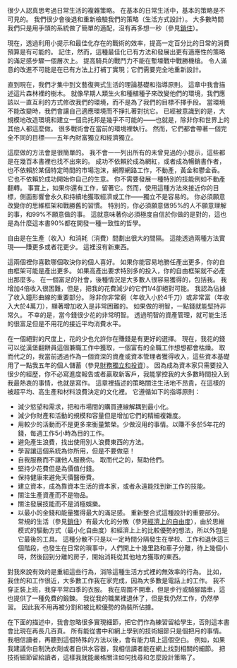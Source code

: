 很少人認真思考過日常生活的複雜策略。
在基本的日常生活中，基本的策略是不可見的。
我們很少會後退和重新檢驗我們的策略（生活方式設計）。
大多數時間我們只是用手頭的系統做了簡單的適配，沒有再多想一秒（參見[鎖住](4-鎖住.md)）。

現在，透過利用小提示和最佳化存在的戰術的效率，提高一定百分比的日常的消費預算是有可能的。
記住，然而，這種最佳化已有方法和發展出更有適應性的策略的滿足感步驟一個層次上。
提高騎兵的戰鬥力不能在塹壕戰中戰勝機槍。
令人滿意的改進不可能是在已有方法上打補丁實現；它們需要完全地重新設計。

直到現在，我們才集中到文藝復興式生活的理論基礎和指導原則。
這章中我會描述這片森林裡的樹木。
就像早期人類生火和種植種子來改變他們的環境，我們應該以一直互利的方式修改我們的環境，而不是為了我們的目標不擇手段。
當環境不能改變時，我們會讓自己適應環境而不掙扎著對抗它。
已經被意識到的是，大規模地改造環境和建立一個烏托邦是幾乎不可能的——也就是，除非你和世界上的其他人都這麼做。
很多戰術會在當前的環境裡執行。
然而，它們都會帶著一個完全不同的目標——五年內財富獨立和經濟獨立。

這麼做的方法會是很簡單的。
我不會一一列出所有的未曾見過的小提示，這些都是在幾百本書裡也找不出來的。
成功不依賴於成為網紅，或者成為暢銷書作者，也不依賴於某個特定時間的市場泡沫，網際網路工作，不動產，黃金和鬱金香。
它也不依賴於成功開始你自己的生意。
你不需要發展一種特別的技能例如不動產翻轉。
事實上，如果你還有工作，留著它。然而，使用這種方法來接近你的目標，側面影響會永久和持續地獲取經濟或工作——獨立不是容易的。
你必須願意改變你的思維框架和戰勝舊的習慣。
特別的，你必須願意做95%的人不願意理解的事，和99%不願意做的事。
這就意味著你必須極度自信於你做的是對的，這也是為什麼這本書90%都在開發一種一致性的哲學。

自由是在生產（收入）和消耗（消費）間劃出很大的間隔。
這能透過兩種方法實現——賺更多或者花更少。
這裡沒有新東西。

這兩個裡你喜歡哪個取決你的個人喜好。
如果你能容易地勝任產出更多，你的自由框架可能是產出更多。
如果高產出要求特別多的投入，你的自由框架就不必產出那麼多。
在一個富足的社會，後種情況是大多數人很容易獲得的，包括我。
我增加4倍收入很困難，但是，把我的花費減少的它們1/4卻絕對可能。
我認為佔據了收入鐘形曲線的重要部分。
除非你非常窮（年收入小於4千刀）或非常富（年收入大於4萬刀），顯著增加收入是非常困難的。
如果做的明智，一點錢就能堅持非常久。
不幸的是，當今錢很少花的非常明智。
透過明智的資產管理，就可能生活的很富足但是不用花的接近平均消費水平。

在一個絕對的尺度上，花的少也允許你在賺錢是有更好的選擇。
現在，我花的錢可以從漢堡翻餅員這個兼職工作中獲取，一個富有的全職工作想想都會枯燥。
取而代之的，我當前透過作為一個資深的資產或資本管理者獲得收入，這些資本基礎用了一點我五年的個人儲蓄（參見[財務獨立和投資]()）。
因為成為資本家只需要投入很少的經歷，你不必寫進度報告或者贏取新客戶，我能掌控我的大多數時間投入到我最熱衷的事情，也就是寫作。
這章裡描述的策略關注生活地不昂貴，在這樣的被超平均、高生產和材料浪費決定的文化裡。
它遵循如下的指導原則：
- 減少慾望和需求，把和市場間的購買連線解耦到最小化。
- 減少你財產和活動的規模和容量但是增加它們的精細複雜度。
- 用較少的活動而不是更多來衡量繁榮。少做沒用的事情。以賺不多於5年花的錢，每週工作5小時為目的工作。
- 避免產生浪費，找出使用別人浪費東西的方法。
- 學習讓這個系統為你所用，但是不要做惡！
- 自我服務而不讓他人服務你。
取而代之的，幫助他們。
- 堅持少花費但是為價值付錢。
- 保持健康來避免天價醫療費。
- 建立資本，成為靠資本生活的資本家，或者永遠能找到新工作的技能。
- 關注生產資產而不是物品。
- 關注發展技能而不是消極娛樂。
- 以最小的金錢和能量獲得最大的滿足感。
重新整合式這種設計的重要部分。
常規的生活（參見[鎖住]()）有最大化的分散（參見[經濟上的自由度]()），由於思維模式的驅動方式（最小化自由度）和經濟上上的比較優勢的想法，所以外包是它最後的工具。
這種分散不只是以一定時間分隔發生在學校、工作和退休這三個階段，也發生在日常的瑣事中，人們開上十幾里路和車子分離，待上幾個小時，然後回到分離的房子，開始消耗從其他地方獲取的東西。

對我來說有效的是重組這些行為，消除這種生活方式裡的無效率的行為。
比如，我住的和工作很近，大多數工作我在家完成，因為大多數是電話上的工作。
我不穿正裝上班，我穿平常四季的衣服。
我在周圍不開車，但是步行或騎腳踏車，這也提供了一種免費的鍛鍊。
我從我的職業裡退休了，但是我仍然工作，仍然學習。
因此我不用再被分割和被比較優勢的偽裝所佔據。

在下面的描述中，我會忽略很多實現細節，把它們作為練習留給學生，否則這本書會比現在再長几百頁。
所有能從書中和網上學到的技術細節只是個把月的事情。
我相信讀者，再聽到這個特殊的方法以後，會有能力填上這個空白。
例如，如果我建議你自制洗衣劑或者自供水容器，我相信讀者能在網上找到相關的細節。
把技術細節留給讀者，這樣我就能嚴格關注如何找尋和怎麼設計策略了。
